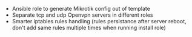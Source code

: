 - Ansible role to generate Mikrotik config out of template
- Separate tcp and udp Openvpn servers in different roles
- Smarter iptables rules handling (rules persistance after server reboot, don't add same rules multiple times when running install role)